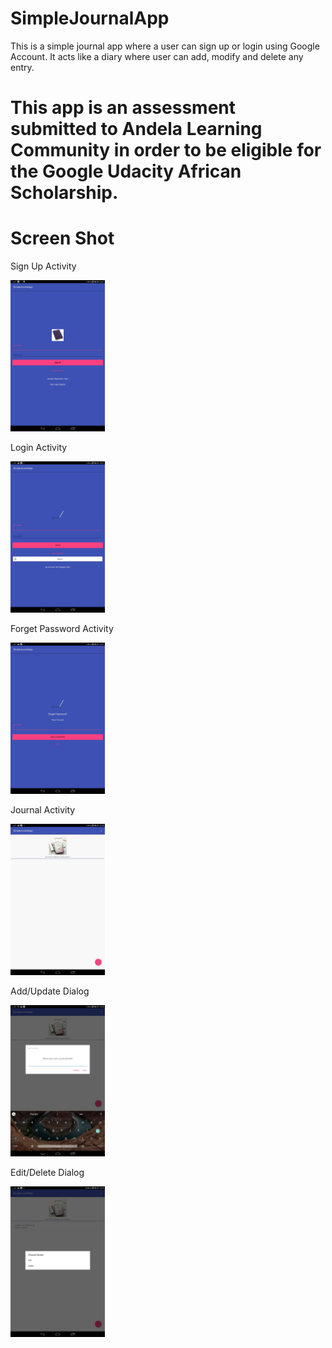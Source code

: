 # SimpleJournalApp
This is a simple journal app where a user can sign up or login using Google Account.
It acts like a diary where user can add, modify and delete any entry.

# This app is an assessment submitted to Andela Learning Community in order to be eligible for the Google Udacity African Scholarship.

# Screen Shot
<p align="center">
<p>Sign Up Activity</p>
  <img src="https://github.com/ibnahmadbello/SimpleJournalApp/blob/saverecycledata/assets/signup_activity.jpeg" width="30%">
</p>

<p align="center">
<p>Login Activity</p>
  <img src="https://github.com/ibnahmadbello/SimpleJournalApp/blob/saverecycledata/assets/login_activity.jpeg" width="30%">
</p>

<p align="center">
<p>Forget Password Activity</p>
  <img src="https://github.com/ibnahmadbello/SimpleJournalApp/blob/saverecycledata/assets/forget_password_activity.jpeg" width="30%">
</p>

<p align="center">
<p>Journal Activity</p>
  <img src="https://github.com/ibnahmadbello/SimpleJournalApp/blob/saverecycledata/assets/journal_activity.jpeg" width="30%">
</p>

<p align="center">
<p>Add/Update Dialog</p>
  <img src="https://github.com/ibnahmadbello/SimpleJournalApp/blob/saverecycledata/assets/update_dialog.jpeg" width="30%">
</p>

<p align="center">
<p>Edit/Delete Dialog</p>
  <img src="https://github.com/ibnahmadbello/SimpleJournalApp/blob/saverecycledata/assets/edit_delete_dialog.jpeg" width="30%">
</p>


